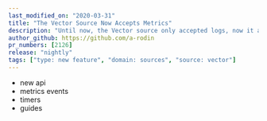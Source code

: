 ```yaml
---
last_modified_on: "2020-03-31"
title: "The Vector Source Now Accepts Metrics"
description: "Until now, the Vector source only accepted logs, now it accepts metrics as well"
author_github: https://github.com/a-rodin
pr_numbers: [2126]
release: "nightly"
tags: ["type: new feature", "domain: sources", "source: vector"]
---
```


- new api
- metrics events
- timers
- guides
